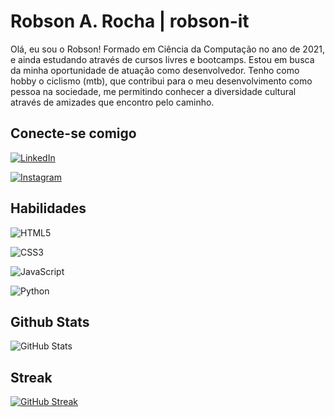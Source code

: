 
# Robson A. Rocha | robson-it

Olá, eu sou o Robson!
Formado em Ciência da Computação no ano de 2021, e ainda estudando através de cursos livres e bootcamps. Estou em busca da minha oportunidade de atuação como desenvolvedor.
Tenho como hobby o ciclismo (mtb), que contribui para o meu desenvolvimento como pessoa na sociedade, me permitindo conhecer a diversidade cultural através de amizades que encontro pelo caminho.

## Conecte-se comigo
[![LinkedIn](https://img.shields.io/badge/LinkedIn-2b0005?style=for-the-badge&logo=linkedin&logoColor=0E76A8)](https://www.linkedin.com/in/robson-alves-790405aa/)

[![Instagram](https://img.shields.io/badge/Instagram-2b0005?style=for-the-badge&logo=instagram)](https://www.instagram.com/robsonmtb94/)


## Habilidades

![HTML5](https://img.shields.io/badge/HTML5-2b0005?style=for-the-badge&logo=html5)

![CSS3](https://img.shields.io/badge/CSS3-2b0005?style=for-the-badge&logo=css3&logoColor=264CE4)

![JavaScript](https://img.shields.io/badge/JavaScript-2b0005?style=for-the-badge&logo=javascript)

![Python](https://img.shields.io/badge/Python-2b0005?style=for-the-badge&logo=python)



## Github Stats

![GitHub Stats](https://github-readme-stats.vercel.app/api?username=SEUUSERNAME&theme=transparent&bg_color=000&border_color=30A3DC&show_icons=true&icon_color=30A3DC&title_color=E94D5F&text_color=FFF)



## Streak

[![GitHub Streak](https://streak-stats.demolab.com/?user=SEUUSERNAME&theme=bear&background=000&border=30A3DC&dates=FFF)](https://git.io/streak-stats)

